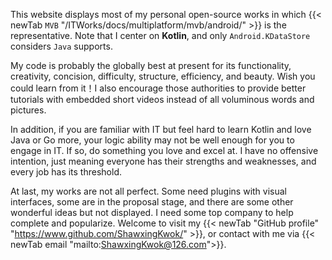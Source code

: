This website displays most of my personal open-source works in which {{< newTab `MVB` "/ITWorks/docs/multiplatform/mvb/android/" >}}
is the representative. Note that I center on **Kotlin**, and only `Android.KDataStore` considers `Java` supports.

My code is probably the globally best at present for its functionality, creativity, concision, difficulty, structure,
efficiency, and beauty. Wish you could learn from it！I also encourage those authorities to provide better
tutorials with embedded short videos instead of all voluminous words and pictures.

In addition, if you are familiar with IT but feel hard to learn Kotlin and love Java or Go more, your logic
ability may not be well enough for you to engage in IT. If so, do something you love and excel
at. I have no offensive intention, just meaning everyone has their strengths and weaknesses, and every
job has its threshold.

At last, my works are not all perfect. Some need plugins with visual interfaces, some are in the proposal stage, and there are
some other wonderful ideas but not displayed. I need some top company to help complete and popularize. Welcome to visit my
{{< newTab "GitHub profile" "https://www.github.com/ShawxingKwok/" >}}, or contact with me via
{{< newTab email "mailto:ShawxingKwok@126.com">}}.